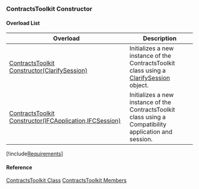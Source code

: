### ContractsToolkit Constructor

#### Overload List

| Overload | Description |
| --- | --- |
| [ContractsToolkit Constructor(ClarifySession)](FChoice.Toolkits.Clarify~FChoice.Toolkits.Clarify.Contracts.ContractsToolkit~_ctor(ClarifySession).md) | Initializes a new instance of the ContractsToolkit class using a [ClarifySession](fcSDK~FChoice.Foundation.Clarify.ClarifySession.md) object.   |
| [ContractsToolkit Constructor(IFCApplication,IFCSession)](FChoice.Toolkits.Clarify~FChoice.Toolkits.Clarify.Contracts.ContractsToolkit~_ctor(IFCApplication,IFCSession).md) | Initializes a new instance of the ContractsToolkit class using a Compatibility application and session.   |

[!include[Requirements](../partials/requirements.md)]



#### Reference

[ContractsToolkit Class](FChoice.Toolkits.Clarify~FChoice.Toolkits.Clarify.Contracts.ContractsToolkit.md)
[ContractsToolkit Members](FChoice.Toolkits.Clarify~FChoice.Toolkits.Clarify.Contracts.ContractsToolkit_members.md)
